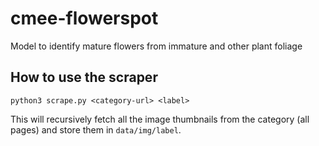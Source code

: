 # cmee-flowerspot
Model to identify mature flowers from immature and other plant foliage

## How to use the scraper

```
python3 scrape.py <category-url> <label>
```

This will recursively fetch all the image thumbnails from the category (all pages) and store them in
`data/img/label`.
